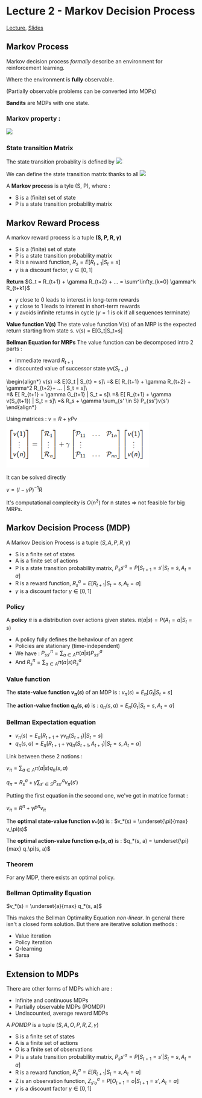 # Lecture 2 - Markov Decision Process

[Lecture](https://www.youtube.com/watch?v=lfHX2hHRMVQ&t=4s), [Slides](http://www0.cs.ucl.ac.uk/staff/d.silver/web/Teaching_files/MDP.pdf)


## Markov Process

Markov decision process *formally* describe an environment for reinforcement learning.

Where the environment is **fully** observable.

(Partially observable problems can be converted into MDPs)

**Bandits** are MDPs with one state.

### Markov property :
 <img src="https://latex.codecogs.com/gif.latex?P[S_{t+1|S_t}]=P[S_{t+1}|S_1,...,S_t]"/>


### State transition Matrix 

The state transition probablity is defined by
<img src="https://latex.codecogs.com/gif.latex?P^a_{ss'}=P[S'=s'|S=s,A=a]"/>

We can define the state transition matrix thanks to all <img src="https://latex.codecogs.com/gif.latex?P^a_{**}"/>


A **Markov process** is a tyle (S, P), where : 
* S is a (finite) set of state
* P is a state transition probability matrix

## Markov Reward Process

A markov reward process is a tuple **(S, P, R, $\gamma$)**
* S is a (finite) set of state
* P is a state transition probability matrix
* R is a reward function, $R_s = E[R_{t+1} | S_t=s]$
* $\gamma$  is a discount factor, $\gamma \in [0,1]$


**Return** $G_t = R_{t+1} + \gamma R_{t+2} + ... = \sum^\infty_{k=0} \gamma^k R_{t+k1}$
* $\gamma$ close to 0 leads to interest in long-term rewards
* $\gamma$ close to 1 leads to interest in short-term rewards
* $\gamma$ avoids infinite returns in cycle ($\gamma = 1$ is ok if all sequences terminate)

**Value function V(s)**
The state value function V(s) of an MRP is the expected return starting from state s.
v(s) = E[G_t|S_t=s]

**Bellman Equation for MRPs**
The value function can be decomposed intro 2 parts :
* immediate reward $R_{t+1}$
* discounted value of successor state $\gamma v(S_{t+1})$

\begin{align*}
v(s) =& E[G_t | S_{t} = s]\\
     =& E[ R_{t+1} + \gamma  R_{t+2} + \gamma^2 R_{t+2}+ ... | S_t = s]\\  
     =& E[ R_{t+1} + \gamma G_{t+1} | S_t = s]\\
     =& E[ R_{t+1} + \gamma v(S_{t+1}) | S_t = s]\\
     =& R_s + \gamma \sum_{s' \in S} P_{ss'}v(s')
\end{align*}


Using matrices : $v = R + \gamma P v$
<img src='images/bellman_eq.PNG'>

It can be solved directly 

$v = (I - \gamma P)^{-1} R$

It's computational complecity is $O(n^3)$ for n states => not feasible for big MRPs.

## Markov Decision Process (MDP)

A Markov Decision Process is a tuple $(S, A, P, R, \gamma)$
* S is a finite set of states
* A is a finite set of actions
* P is a state transition probability matrix, $P_ss'^a = P[S_{t+1}=s' | S_t= s, A_t = a]$
* R is a reward function, $R_s^a = E[R_{t+1} | S_t= s, A_t = a]$
* $\gamma$ is a discount factor $\gamma \in [0,1]$


###  Policy 
A **policy** $\pi$ is a distribution over actions given states.
$\pi(a|s) = P(A_t=a|S_t=s)$

* A policy fully defines the behaviour of an agent
* Policies are stationary (time-independent)
* We have : $P^\pi_{ss'} = \sum_{a\in A} \pi(a|s) P^a_{ss'}$
* And $R^\pi_{s} = \sum_{a\in A} \pi(a|s) R^a_{s}$

### Value function

The **state-value function $v_\pi(s)$** of an MDP is :
$v_\pi(s) = E_\pi[G_t | S_t = s]$

The **action-value fnction $q_\pi(s, a)$** is : 
$q_\pi(s, a) = E_\pi[G_t | S_t = s, A_t = a]$

### Bellman Expectation equation 

* $v_\pi (s) = E_\pi[R_{t+1} + \gamma v_\pi(S_{t+1})| S_t=s]$
* $q_\pi (s, a) = E_\pi[R_{t+1} + \gamma q_\pi(S_{t+1}, A_{t+1})| S_t=s, A_t = a]$

Link between these 2 notions :

$v_\pi = \sum_{a \in A} \pi(a|s)q_\pi(s, a)$

$q_\pi = R_s^a + \gamma \sum_{s' \in S} P_{ss'}^a v_\pi(s')$

Putting the first equation in the second one, we've got in matrice format : 

$v_\pi = R^\pi + \gamma P^\pi v_\pi$ 

The **optimal state-value function $v_*(s)$** is : 
$v_*(s) = \underset{\pi}{max} v_\pi(s)$


The **optimal action-value function $q_*(s, a)$** is : 
$q_*(s, a) = \underset{\pi}{max} q_\pi(s, a)$

### Theorem  
For any MDP, there exists an optimal policy.

### Bellman Optimality Equation 

$v_*(s) = \underset{a}{max} q_*(s, a)$ 

This makes the Bellman Optimality Equation *non-linear*. In general there isn't a closed form solution.
But there are iterative solution methods : 
* Value iteration
* Policy iteration
* Q-learning
* Sarsa

## Extension to MDPs

There are other forms of MDPs which are : 
* Infinite and continuous MDPs
* Partially observable MDPs (POMDP)
* Undiscounted, average reward MDPs


A *POMDP* is a tuple $(S, A, O, P, R, Z, \gamma)$
* S is a finite set of states
* A is a finite set of actions
* O is a finite set of observations
* P is a state transition probability matrix, $P_ss'^a = P[S_{t+1}=s' | S_t= s, A_t = a]$
* R is a reward function, $R_s^a = E[R_{t+1} | S_t= s, A_t = a]$
* Z is an observation function, $Z^a_{s'o} = P[O_{t+1} = o | S_{t+1} = s', A_t = a]$
* $\gamma$ is a discount factor $\gamma \in [0,1]$
